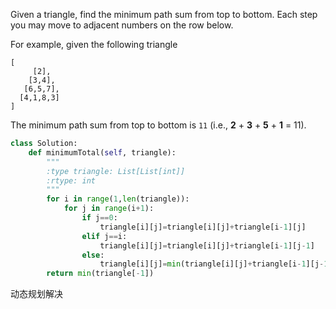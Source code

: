 Given a triangle, find the minimum path sum from top to bottom. Each step you may move to adjacent numbers on the row below.

For example, given the following triangle

```
[
     [2],
    [3,4],
   [6,5,7],
  [4,1,8,3]
]
```

The minimum path sum from top to bottom is `11` (i.e., **2** + **3** + **5** + **1** = 11).

```python
class Solution:
    def minimumTotal(self, triangle):
        """
        :type triangle: List[List[int]]
        :rtype: int
        """
        for i in range(1,len(triangle)):
            for j in range(i+1):
                if j==0:
                    triangle[i][j]=triangle[i][j]+triangle[i-1][j]
                elif j==i:
                    triangle[i][j]=triangle[i][j]+triangle[i-1][j-1]
                else:
                    triangle[i][j]=min(triangle[i][j]+triangle[i-1][j-1],triangle[i][j]+triangle[i-1][j])
        return min(triangle[-1])
```

动态规划解决

